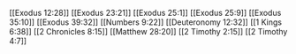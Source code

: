[[Exodus 12:28]]
[[Exodus 23:21]]
[[Exodus 25:1]]
[[Exodus 25:9]]
[[Exodus 35:10]]
[[Exodus 39:32]]
[[Numbers 9:22]]
[[Deuteronomy 12:32]]
[[1 Kings 6:38]]
[[2 Chronicles 8:15]]
[[Matthew 28:20]]
[[2 Timothy 2:15]]
[[2 Timothy 4:7]]
